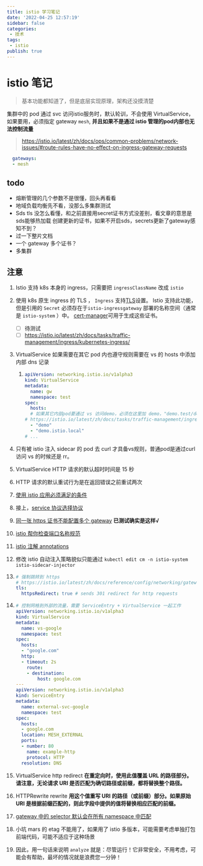 ```yaml
---
title: istio 学习笔记
date: '2022-04-25 12:57:19'
sidebar: false
categories:
 - 技术
tags:
 - istio
publish: true
---
```


# istio 笔记

> 基本功能都知道了，但是底层实现原理，架构还没摸清楚

集群中的 pod 通过 svc 访问istio服务时，默认轮训，不会使用 VirtualService，如果要用，必须指定 gateway `mesh`,  **并且如果不是通过 istio 管理的pod内部也无法控制流量**

> https://istio.io/latest/zh/docs/ops/common-problems/network-issues/#route-rules-have-no-effect-on-ingress-gateway-requests

```yaml
  gateways:
  - mesh
```



## todo



- 熔断管理的几个参数不是很懂，回头再看看
- 地域负载均衡先不看，没那么多集群测试
- Sds tls 没怎么看懂，和之前直接用secret证书方式没差别，看文章的意思是sds能够热加载 创建更新的证书，如果不开启sds，secrets更新了gateway感知不到？
- 过一下整片文档
- 一个 gateway 多个证书？
- 多集群

## 注意

1. Istio 支持 k8s 本身的 ingress，只需要把 `ingressClassName` 改成 `istio`

2. 使用 k8s 原生 ingress 的 TLS ， `Ingress` 支持[TLS](https://kubernetes.io/zh/docs/concepts/services-networking/ingress/#tls)设置。 Istio 支持此功能，但是引用的 `Secret` 必须存在于`istio-ingressgateway` 部署的名称空间（通常是 `istio-system` ）中。 [cert-manager](https://istio.io/latest/zh/docs/ops/integrations/certmanager/)可用于生成这些证书。
   - [ ] 待测试
   - [ ] https://istio.io/latest/zh/docs/tasks/traffic-management/ingress/kubernetes-ingress/
   
3. VirtualService 如果需要在其它 pod 内也遵守规则需要在 vs 的 hosts 中添加内部  dns 记录

   1. ```yaml
      apiVersion: networking.istio.io/v1alpha3
      kind: VirtualService
      metadata:
        name: gw
        namespace: test
      spec:
        hosts:
        # 如果其它内部pod要通过 vs 访问demo，必须在这里加 demo，"demo.test/demo.test.svc.cluster.local" 可以不加，进过测试只需要加一个就行
      # https://istio.io/latest/zh/docs/tasks/traffic-management/ingress/ingress-control/  
        - "demo"
        - "demo.istio.local"
      # ...
      ```

4. 只有被 istio 注入 sidecar 的 pod 去 curl 才具备vs规则，普通pod是通过curl 访问 vs 的时候还是 rr。

5. VirtualService HTTP 请求的默认超时时间是 15 秒

6. HTTP 请求的默认重试行为是在返回错误之前重试两次

7. [使用 istio 应用必须满足的条件](https://istio.io/latest/zh/docs/ops/deployment/requirements/)

8. 接上，[service 协议选择协议](https://istio.io/latest/zh/docs/ops/configuration/traffic-management/protocol-selection/)

9. [同一张 https 证书不能配置多个 gateway](https://istio.io/latest/zh/docs/ops/common-problems/network-issues/#not-found-errors-occur-when-multiple-gateways-configured-with-same-TLS-certificate) **已测试确实是这样√**

10. [istio 帮你检查端口名称规范](https://istio.io/latest/zh/docs/ops/diagnostic-tools/istioctl-analyze/)

11. [istio 注解 annotations](https://istio.io/latest/zh/docs/reference/config/annotations/)

11. 修改 istio 自动注入策略貌似只能通过 `kubectl edit cm -n istio-system istio-sidecar-injector`

12. ```yaml
    # 强制跳转到 https
    # https://istio.io/latest/zh/docs/reference/config/networking/gateway/
    tls:
      httpsRedirect: true # sends 301 redirect for http requests
    ```
    
13. ```yaml
    # 控制网格到外部的流量，需要 ServiceEntry + VirtualService 一起工作
    apiVersion: networking.istio.io/v1alpha3
    kind: VirtualService
    metadata:
      name: vs-google
      namespace: test
    spec:
      hosts:
      - "google.com"
      http:
      - timeout: 2s
        route:
        - destination:
            host: google.com
    ---
    apiVersion: networking.istio.io/v1alpha3
    kind: ServiceEntry
    metadata:
      name: external-svc-google
      namespace: test
    spec:
      hosts:
      - google.com
      location: MESH_EXTERNAL
      ports:
      - number: 80
        name: example-http
        protocol: HTTP
      resolution: DNS
    ```

14. VirtualService http redirect **在重定向时，使用此值覆盖 URL 的路径部分。请注意，无论请求 URI 是否匹配为确切路径或前缀，都将替换整个路径。**

15. HTTPRewrite rewrite **用这个值重写 URI 的路径（或前缀）部分。如果原始 URI 是根据前缀匹配的，则此字段中提供的值将替换相应匹配的前缀。**

17. [gateway 中的 selector 默认会在所有 namespace 中匹配](https://istio.io/latest/docs/reference/config/networking/gateway/#Gateway)

18. 小坑 mars 的 etag 不能用了，如果用了 istio 多版本，可能需要考虑单独打包前端代码，可能不适应于这种场景

16. 因此，用一句话来说明 `analyze` 就是：尽管运行！它非常安全，不用考虑，可能会有帮助，最坏的情况就是浪费您一分钟！

